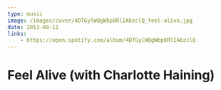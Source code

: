 ```yaml
---
type: music
image: /images/cover/4DTGylWQgWbp8RlIA6zclQ_feel-alive.jpg
date: 2013-09-11
links:
    - https://open.spotify.com/album/4DTGylWQgWbp8RlIA6zclQ
---
```


# Feel Alive (with Charlotte Haining)
